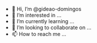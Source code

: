 - 👋 Hi, I’m @gideao-domingos
- 👀 I’m interested in ...
- 🌱 I’m currently learning ...
- 💞️ I’m looking to collaborate on ...
- 📫 How to reach me ...

<!---
gideao-domingos/gideao-domingos is a ✨ special ✨ repository because its `README.md` (this file) appears on your GitHub profile.
You can click the Preview link to take a look at your changes.
--->
